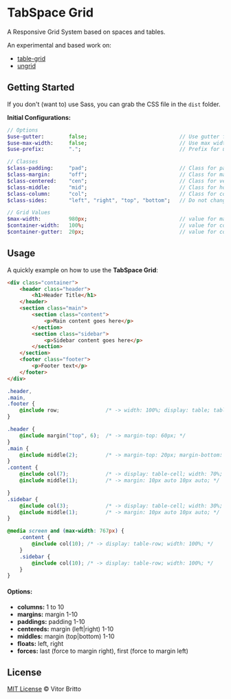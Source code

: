 # TabSpace Grid

A Responsive Grid System based on spaces and tables.

An experimental and based work on:

- [table-grid](https://github.com/mdo/table-grid)
- [ungrid](https://github.com/chrisnager/ungrid)


## Getting Started

If you don't (want to) use Sass, you can grab the CSS file in the `dist` folder.

**Initial Configurations:**

```sass
// Options
$use-gutter:        false;                              // Use gutter for container?
$use-max-width:     false;                              // Use max width for container?
$use-prefix:        ".";                                // Prefix for use "%" (placeholder) or "." (class).

// Classes
$class-padding:     "pad";                              // Class for paddings
$class-margin:      "off";                              // Class for margins
$class-centered:    "cen";                              // Class for vertical align
$class-middle:      "mid";                              // Class for horizontal align
$class-column:      "col";                              // Class for columns
$class-sides:       "left", "right", "top", "bottom";   // Do not change the names, but feel free to remove a side from the list

// Grid Values
$max-width:         980px;                              // value for max-width on container
$container-width:   100%;                               // value for container width
$container-gutter:  20px;                               // value for container gutter
```

## Usage

A quickly example on how to use the **TabSpace Grid**:

```html
<div class="container">
    <header class="header">
        <h1>Header Title</h1>
    </header>
    <section class="main">
        <section class="content">
            <p>Main content goes here</p>
        </section>
        <section class="sidebar">
            <p>Sidebar content goes here</p>
        </section>
    </section>
    <footer class="footer">
        <p>Footer text</p>
    </footer>
</div>
```

```css
.header,
.main,
.footer {
    @include row;               /* -> width: 100%; display: table; table-layout: fixed; */
}

.header {
    @include margin("top", 6);  /* -> margin-top: 60px; */
}
.main {
    @include middle(2);         /* -> margin-top: 20px; margin-bottom: 20px; */
}
.content {
    @include col(7);            /* -> display: table-cell; width: 70%; */
    @include middle(1);         /* -> margin: 10px auto 10px auto; */

}
.sidebar {
    @include col(3);            /* -> display: table-cell; width: 30%; */
    @include middle(1);         /* -> margin: 10px auto 10px auto; */
}

@media screen and (max-width: 767px) {
    .content {
        @include col(10); /* -> display: table-row; width: 100%; */
    }
    .sidebar {
        @include col(10); /* -> display: table-row; width: 100%; */
    }
}
```
#### Options:

- **columns:** 1 to 10
- **margins:** margin 1-10
- **paddings:** padding 1-10
- **centereds:** margin (left|right) 1-10
- **middles:** margin (top|bottom) 1-10
- **floats:** left, right
- **forces:** last (force to margin right), first (force to margin left)



## License

[MIT License](http://vitorbritto.mit-license.org/) © Vitor Britto
